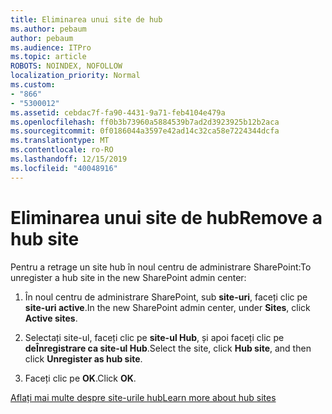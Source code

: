 ```yaml
---
title: Eliminarea unui site de hub
ms.author: pebaum
author: pebaum
ms.audience: ITPro
ms.topic: article
ROBOTS: NOINDEX, NOFOLLOW
localization_priority: Normal
ms.custom:
- "866"
- "5300012"
ms.assetid: cebdac7f-fa90-4431-9a71-feb4104e479a
ms.openlocfilehash: ff0b3b73960a5884539b7ad2d3923925b12b2aca
ms.sourcegitcommit: 0f0186044a3597e42ad14c32ca58e7224344dcfa
ms.translationtype: MT
ms.contentlocale: ro-RO
ms.lasthandoff: 12/15/2019
ms.locfileid: "40048916"
---
```

# <a name="remove-a-hub-site"></a><span data-ttu-id="ca5d1-102">Eliminarea unui site de hub</span><span class="sxs-lookup"><span data-stu-id="ca5d1-102">Remove a hub site</span></span>

<span data-ttu-id="ca5d1-103">Pentru a retrage un site hub în noul centru de administrare SharePoint:</span><span class="sxs-lookup"><span data-stu-id="ca5d1-103">To unregister a hub site in the new SharePoint admin center:</span></span>
  
1. <span data-ttu-id="ca5d1-104">În noul centru de administrare SharePoint, sub **site-uri**, faceți clic pe **site-uri active**.</span><span class="sxs-lookup"><span data-stu-id="ca5d1-104">In the new SharePoint admin center, under **Sites**, click **Active sites**.</span></span>

2. <span data-ttu-id="ca5d1-105">Selectați site-ul, faceți clic pe **site-ul Hub**, și apoi faceți clic pe **deÎnregistrare ca site-ul Hub**.</span><span class="sxs-lookup"><span data-stu-id="ca5d1-105">Select the site, click **Hub site**, and then click **Unregister as hub site**.</span></span>

3. <span data-ttu-id="ca5d1-106">Faceți clic pe **OK**.</span><span class="sxs-lookup"><span data-stu-id="ca5d1-106">Click **OK**.</span></span>

[<span data-ttu-id="ca5d1-107">Aflați mai multe despre site-urile hub</span><span class="sxs-lookup"><span data-stu-id="ca5d1-107">Learn more about hub sites</span></span>](https://support.office.com/article/what-is-a-sharepoint-hub-site-fe26ae84-14b7-45b6-a6d1-948b3966427f)
  